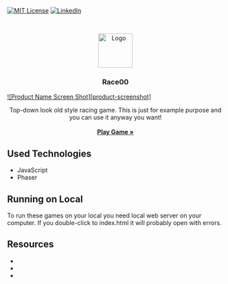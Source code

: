 [![MIT License][license-shield]][license-url]
[![LinkedIn][linkedin-shield]][linkedin-url]

<br />
<p align="center">
  <a href="https://github.com/retif-yayin">
    <img src="https://avatars3.githubusercontent.com/u/55927462?s=200&v=4" alt="Logo" width="80" height="80">
  </a>

  <h3 align="center">Race00</h3>
  
  [![Product Name Screen Shot][product-screenshot]](https://example.com)

  <p align="center">
    Top-down look old style racing game. This is just for example purpose and you can use it anyway you want!
    <br />
    <br />
    <a href="https://retif-yayin.github.io/Race00/"><strong>Play Game »</strong></a>
    <br />
  </p>
</p>


## Used Technologies

* JavaScript
* Phaser


## Running on Local

To run these games on your local you need local web server on your computer. If you double-click to index.html it will probably open with errors.

## Resources

* []()
* []()
* []()





<!-- MARKDOWN LINKS & IMAGES -->
<!-- https://www.markdownguide.org/basic-syntax/#reference-style-links -->
[license-shield]: https://img.shields.io/github/license/othneildrew/Best-README-Template.svg?style=flat-square
[license-url]: https://github.com/othneildrew/Best-README-Template/blob/master/LICENSE.txt
[linkedin-shield]: https://img.shields.io/badge/-LinkedIn-black.svg?style=flat-square&logo=linkedin&colorB=555
[linkedin-url]: https://linkedin.com/in/othneildrew
